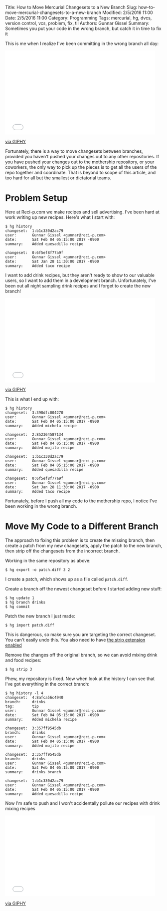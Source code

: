 ﻿Title: How to Move Mercurial Changesets to a New Branch
Slug: how-to-move-mercurial-changesets-to-a-new-branch
Modified: 2/5/2016 11:00
Date: 2/5/2016 11:00
Category: Programming
Tags: mercurial, hg, dvcs, version control, vcs, problem, fix, til
Authors: Gunnar Gissel
Summary: Sometimes you put your code in the wrong branch, but catch it in time to fix it




This is me when I realize I've been committing in the wrong branch all day:


<iframe src="//giphy.com/embed/l41lSR9xZubfd2Qve?html5=true" width="480" height="268" frameBorder="0" class="giphy-embed" allowFullScreen></iframe><p><a href="http://giphy.com/gifs/foxtv-office-l41lSR9xZubfd2Qve">via GIPHY</a></p>


Fortunately, there is a way to move changesets between branches, provided you haven't pushed your changes out to any other repositories.  If you have pushed your changes out to the mothership repository, or your coworkers, the only way to pick up the pieces is to get all the users of the repo together and coordinate.  That is beyond to scope of this article, and too hard for all but the smallest or dictatorial teams.


Problem Setup
=============


Here at Reci-p.com we make recipes and sell advertising.  I've been hard at work writing up new recipes.  Here's what I start with:


    $ hg history
    changeset:  1:b1c330d2ac79
    user:       Gunnar Gissel <gunnar@reci-p.com>
    date:       Sat Feb 04 05:15:00 2017 -0900
    summary:    Added quesadilla recipe
    
    changeset:  0:6f5ef8f77a9f
    user:       Gunnar Gissel <gunnar@reci-p.com>
    date:       Sat Jan 28 11:30:00 2017 -0900
    summary:    Added taco recipe
    
I want to add drink recipes, but they aren't ready to show to our valuable users, so I want to add them in a development branch.  Unfortunately, I've been out all night sampling drink recipes and I forget to create the new branch!  


<iframe src="//giphy.com/embed/e3FaCx7T425qg?html5=true" width="480" height="269" frameBorder="0" class="giphy-embed" allowFullScreen></iframe><p><a href="http://giphy.com/gifs/e3FaCx7T425qg">via GIPHY</a></p>


This is what I end up with:


    $ hg history    
    changeset:  3:398dfc004270
    user:       Gunnar Gissel <gunnar@reci-p.com>
    date:       Sat Feb 04 05:15:00 2017 -0900
    summary:    Added michela recipe
    
    changeset:  2:852364587134
    user:       Gunnar Gissel <gunnar@reci-p.com>
    date:       Sat Feb 04 05:15:00 2017 -0900
    summary:    Added mojito recipe
    
    changeset:  1:b1c330d2ac79
    user:       Gunnar Gissel <gunnar@reci-p.com>
    date:       Sat Feb 04 05:15:00 2017 -0900
    summary:    Added quesadilla recipe
    
    changeset:  0:6f5ef8f77a9f
    user:       Gunnar Gissel <gunnar@reci-p.com>
    date:       Sat Jan 28 11:30:00 2017 -0900
    summary:    Added taco recipe
    
Fortunately, before I push all my code to the mothership repo, I notice I've been working in the wrong branch.  


Move My Code to a Different Branch
====================================


The approach to fixing this problem is to create the missing branch, then create a patch from my new changesets, apply the patch to the new branch, then strip off the changesets from the incorrect branch.


Working in the same repository as above:


    $ hg export -o patch.diff 3 2
    
I create a patch, which shows up as a file called `patch.diff`.


Create a branch off the newest changeset before I started adding new stuff:


    $ hg update 1
    $ hg branch drinks
    $ hg commit
    
Patch the new branch I just made:


    $ hg import patch.diff
    
This is dangerous, so make sure you are targeting the correct changeset.  You can't easily undo this.  You also need to have [the strip extension enabled](https://www.mercurial-scm.org/wiki/StripExtension)


Remove the changes off the original branch, so we can avoid mixing drink and food recipes:


    $ hg strip 3
    
Phew, my repository is fixed.  Now when look at the history I can see that I've got everything in the correct branch:


    $ hg history -l 4
    changeset:  4:8afca56c4940
    branch:     drinks
    tag:        tip
    user:       Gunnar Gissel <gunnar@reci-p.com>
    date:       Sat Feb 04 05:15:00 2017 -0900
    summary:    Added michela recipe
    
    changeset:  3:357ff9545db
    branch:     drinks
    user:       Gunnar Gissel <gunnar@reci-p.com>
    date:       Sat Feb 04 05:15:00 2017 -0900
    summary:    Added mojito recipe
    
    changeset:  2:357ff9545db
    branch:     drinks
    user:       Gunnar Gissel <gunnar@reci-p.com>
    date:       Sat Feb 04 05:15:00 2017 -0900
    summary:    drinks branch
    
    changeset:  1:b1c330d2ac79
    user:       Gunnar Gissel <gunnar@reci-p.com>
    date:       Sat Feb 04 05:15:00 2017 -0900
    summary:    Added quesadilla recipe
    
Now I'm safe to push and I won't accidentally pollute our recipes with drink mixing recipes


<iframe src="//giphy.com/embed/J4ufHCZTcroys?html5=true" width="480" height="258" frameBorder="0" class="giphy-embed" allowFullScreen></iframe><p><a href="http://giphy.com/gifs/party-hard-adventure-time-J4ufHCZTcroys">via GIPHY</a></p>
